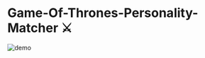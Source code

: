# Game-Of-Thrones-Personality-Matcher ⚔️


![demo](https://user-images.githubusercontent.com/126642111/224547533-d4542850-80c4-4700-93af-b53a70762082.png)
